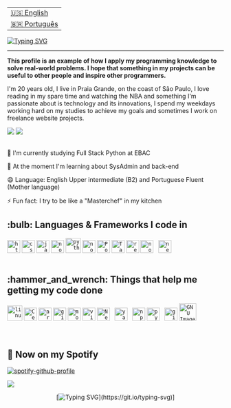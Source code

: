 <table align="right">
 <tr><td><a href="https://github.com/DevTroli/DevTroli/blob/main/readme.md"> 🇺🇸 English</a></td></tr>
 <tr><td><a href="https://github.com/DevTroli/DevTroli/blob/main/readme-pt.md"> 🇧🇷 Português</a></td></tr>
</table>

[![Typing SVG](https://readme-typing-svg.demolab.com?font=Fira+Code&weight=700&size=22&duration=4000&pause=1200&random=false&width=660&lines=Hey%2C+How++you+doin'+%3F;I'm+a+fullstack+programmer+and+can+call+me+Troli;and+...+It's+a+pleasure+to+have+you+here)](https://git.io/typing-svg) 

----------------------------------------------------------------------------------------------------------------------------------------------------------------------------------

<strong>This profile is an example of how I apply my programming knowledge to solve real-world problems. I hope that something in my projects can be useful to other people and inspire other programmers.</strong>
</p>
<p> 
I'm 20 years old, I live in Praia Grande, on the coast of São Paulo, I love reading in my spare time and watching the NBA and something I'm passionate about is technology and its innovations, I spend my weekdays working hard on my studies to achieve my goals and sometimes I work on freelance website projects.
<p/>

<div>
<a href="https://www.linkedin.com/in/pablotroli/" target="_blank"><img src="https://img.shields.io/badge/-LinkedIn-%230077B5?style=for-the-badge&logo=linkedin&logoColor=white" target="_blank"></a>   
<a href = "brawlixo123@gmil.com"><img src="https://img.shields.io/badge/Gmail-D14836?style=for-the-badge&logo=gmail&logoColor=white" target="_blank"></a>
</div>

</br>

🔭 I'm currently studying Full Stack Python at EBAC 

🌱 At the moment I'm learning about SysAdmin and back-end  

😄 Language: English Upper intermediate (B2) and Portuguese Fluent (Mother language) 

⚡ Fun fact: I try to be like a "Masterchef" in my kitchen


<h2>:bulb: Languages & Frameworks I code in</h2>
<code><img title="HTML 5" alt="html5" width="30px" src="https://cdn.jsdelivr.net/gh/devicons/devicon/icons/html5/html5-original.svg" /></code>
<code><img title="CSS 3" alt="css 3" width="30px" src="https://cdn.jsdelivr.net/gh/devicons/devicon/icons/css3/css3-original.svg" /></code>
<code><img title="JavaScript" alt="javascript" width="30px" src="https://cdn.jsdelivr.net/gh/devicons/devicon/icons/javascript/javascript-original.svg" /></code>
<code><img title="NodeJS" alt="node js" width="30px" src="https://cdn.jsdelivr.net/gh/devicons/devicon/icons/nodejs/nodejs-original.svg" /></code>
<code><img title="Python" alt="python" width="35px" src="https://cdn.jsdelivr.net/gh/devicons/devicon/icons/python/python-original.svg" /></code>
<code><img title="NodeJS" alt="node js" width="30px" src="https://cdn.jsdelivr.net/gh/devicons/devicon/icons/django/django-plain.svg" /></code>
<code><img title="Postgresql" alt="Postgresql" width="30px" src="https://cdn.jsdelivr.net/gh/devicons/devicon/icons/postgresql/postgresql-original.svg" /></code>
<code><img title="Tailwind" alt="Tailwind" width="30px" src="https://cdn.jsdelivr.net/gh/devicons/devicon/icons/tailwindcss/tailwindcss-original.svg" /></code>
<code><img title="ReactJS" alt="react js" width="30px" src="https://cdn.jsdelivr.net/gh/devicons/devicon/icons/react/react-original.svg" /></code>
<code><img title="NodeJS" alt="node js" width="30px" src="https://cdn.jsdelivr.net/gh/devicons/devicon/icons/vuejs/vuejs-original.svg" /></code>
<code> <img title="Next.js" alt="next.js" width="30px" src="https://cdn.jsdelivr.net/gh/devicons/devicon/icons/nextjs/nextjs-original.svg" /></code>
</br></br>

<h2>:hammer_and_wrench: Things that help me getting my code done</h2>
<code><img title="Linux" alt="linux" width="35px" src="https://cdn.jsdelivr.net/gh/devicons/devicon/icons/linux/linux-original.svg" /></code>
<code><img alt="CenOS" width="30px" src="https://cdn.jsdelivr.net/gh/devicons/devicon@latest/icons/centos/centos-original.svg" /></code>
<code><img alt="arch" width="30px" src="https://cdn.jsdelivr.net/gh/devicons/devicon@latest/icons/archlinux/archlinux-original.svg" /></code>
<code><img title="Git" alt="git" width="30px" src="https://cdn.jsdelivr.net/gh/devicons/devicon/icons/git/git-original.svg" /></code>
<code><img title="Mozilla Firefox" alt="mozilla firefox" width="30px" src="https://cdn.jsdelivr.net/gh/devicons/devicon/icons/firefox/firefox-original.svg" /></code>
<code><img title="Vim" alt="vim" width="30px" src="https://cdn.jsdelivr.net/gh/devicons/devicon/icons/vim/vim-original.svg" /></code>
<code><img title="Neo vim" alt="Neo vim" width="30px" src="https://cdn.jsdelivr.net/gh/devicons/devicon/icons/neovim/neovim-original.svg" /></code>
<code> <img title="Yarn" alt="yarn" width="30px" src="https://cdn.jsdelivr.net/gh/devicons/devicon/icons/yarn/yarn-original.svg" /></code>
<code> <img title="npm" alt="npm" width="30px" src="https://cdn.jsdelivr.net/gh/devicons/devicon/icons/npm/npm-original-wordmark.svg" /></code>
<code><img title="Pypi" alt="pypi" width="30px" src="https://cdn.jsdelivr.net/gh/devicons/devicon/icons/pypi/pypi-original.svg" /></code>
<code> <img title="github" alt="github" width="30px" src="https://cdn.jsdelivr.net/gh/devicons/devicon/icons/github/github-original.svg" /></code>
<code><img title="GIMP" alt="GNU Image Manipulation Program - GIMP" width="40px" src="https://cdn.jsdelivr.net/gh/devicons/devicon/icons/gimp/gimp-original.svg" /></code>
</br></br>
</br>

<h2>🎵 Now on my Spotify</h2>

[![spotify-github-profile](https://spotify-github-profile.vercel.app/api/view?uid=pthjt8sfjj13gvz1diz8v0kvt&cover_image=true&theme=natemoo-re&show_offline=true&background_color=121212&interchange=true&bar_color=53b14f&bar_color_cover=false)](https://spotify-github-profile.vercel.app/api/view?uid=pthjt8sfjj13gvz1diz8v0kvt&redirect=true)
</br>
              
<img src="https://user-images.githubusercontent.com/73097560/115834477-dbab4500-a447-11eb-908a-139a6edaec5c.gif">

<div align="center">
  
[![Typing SVG](https://readme-typing-svg.demolab.com?font=Fira+Code&pause=1000&random=false&width=435&lines=Thank+you+for+your+visit!)](https://git.io/typing-svg)]

</div>
